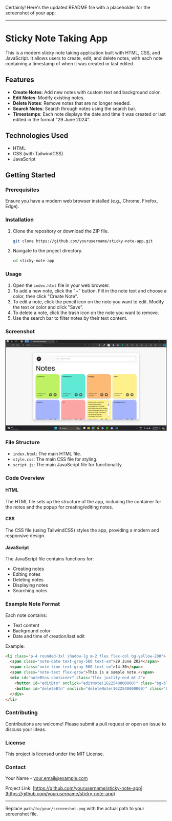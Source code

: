 Certainly! Here's the updated README file with a placeholder for the screenshot of your app:

---

# Sticky Note Taking App

This is a modern sticky note taking application built with HTML, CSS, and JavaScript. It allows users to create, edit, and delete notes, with each note containing a timestamp of when it was created or last edited.

## Features

- **Create Notes**: Add new notes with custom text and background color.
- **Edit Notes**: Modify existing notes.
- **Delete Notes**: Remove notes that are no longer needed.
- **Search Notes**: Search through notes using the search bar.
- **Timestamps**: Each note displays the date and time it was created or last edited in the format "29 June 2024".

## Technologies Used

- HTML
- CSS (with TailwindCSS)
- JavaScript

## Getting Started

### Prerequisites

Ensure you have a modern web browser installed (e.g., Chrome, Firefox, Edge).

### Installation

1. Clone the repository or download the ZIP file.
    ```sh
    git clone https://github.com/yourusername/sticky-note-app.git
    ```
2. Navigate to the project directory.
    ```sh
    cd sticky-note-app
    ```

### Usage

1. Open the `index.html` file in your web browser.
2. To add a new note, click the "+" button. Fill in the note text and choose a color, then click "Create Note".
3. To edit a note, click the pencil icon on the note you want to edit. Modify the text or color and click "Save".
4. To delete a note, click the trash icon on the note you want to remove.
5. Use the search bar to filter notes by their text content.

### Screenshot

![Sticky Note App Screenshot](sticky_notes.png)

### File Structure

- `index.html`: The main HTML file.
- `style.css`: The main CSS file for styling.
- `script.js`: The main JavaScript file for functionality.

### Code Overview

#### HTML

The HTML file sets up the structure of the app, including the container for the notes and the popup for creating/editing notes.

#### CSS

The CSS file (using TailwindCSS) styles the app, providing a modern and responsive design.

#### JavaScript

The JavaScript file contains functions for:

- Creating notes
- Editing notes
- Deleting notes
- Displaying notes
- Searching notes

### Example Note Format

Each note contains:

- Text content
- Background color
- Date and time of creation/last edit

Example:
```html
<li class="p-4 rounded-3xl shadow-lg m-2 flex flex-col bg-yellow-200">
  <span class="note-date text-gray-500 text-sm">29 June 2024</span>
  <span class="note-time text-gray-500 text-sm">14:30</span>
  <span class="note-text flex-grow">This is a sample note.</span>
  <div id="noteBtns-container" class="flex justify-end mt-2">
    <button id="editBtn" onclick="editNote(1622540000000)" class="bg-blue-500 text-white p-1 rounded mr-1"><i class="fa-solid fa-pen"></i></button>
    <button id="deleteBtn" onclick="deleteNote(1622540000000)" class="bg-red-500 text-white p-1 rounded"><i class="fa-solid fa-trash"></i></button>
  </div>
</li>
```

### Contributing

Contributions are welcome! Please submit a pull request or open an issue to discuss your ideas.

### License

This project is licensed under the MIT License.

### Contact

Your Name - [your.email@example.com](mailto:prateeksinghchouhan007@gmail.com)

Project Link: [https://github.com/yourusername/sticky-note-app](https://github.com/yourusername/sticky-note-app)

---

Replace `path/to/your/screenshot.png` with the actual path to your screenshot file.

